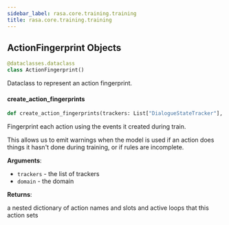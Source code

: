 ```yaml
---
sidebar_label: rasa.core.training.training
title: rasa.core.training.training
---
```

## ActionFingerprint Objects

```python
@dataclasses.dataclass
class ActionFingerprint()
```

Dataclass to represent an action fingerprint.

#### create\_action\_fingerprints

```python
def create_action_fingerprints(trackers: List["DialogueStateTracker"], domain: "Domain") -> Dict[Text, ActionFingerprint]
```

Fingerprint each action using the events it created during train.

This allows us to emit warnings when the model is used
if an action does things it hasn&#x27;t done during training,
or if rules are incomplete.

**Arguments**:

- `trackers` - the list of trackers
- `domain` - the domain
  

**Returns**:

  a nested dictionary of action names and slots and active loops
  that this action sets

